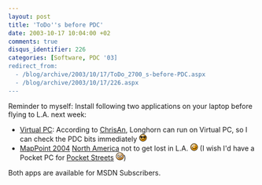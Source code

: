 ```yaml
---
layout: post
title: 'ToDo''s before PDC'
date: 2003-10-17 10:04:00 +02
comments: true
disqus_identifier: 226
categories: [Software, PDC '03]
redirect_from:
  - /blog/archive/2003/10/17/ToDo_2700_s-before-PDC.aspx
  - /blog/archive/2003/10/17/226.aspx
---
```


Reminder to myself: Install following two applications on your laptop before flying to L.A. next week:

-   [Virtual PC](http://www.microsoft.com/windowsxp/virtualpc/):
    According to [ChrisAn](http://www.simplegeek.com/PermaLink.aspx/301d4cc4-3abf-41bd-95e1-3b3e6b40f3d1), Longhorn can run on Virtual PC, so I can check the PDC bits immediately ![Cool](/files/archive/smiley_cool.gif)
-   [MapPoint 2004](http://www.microsoft.com/mappoint/2004/default.mspx) [North America](http://www.microsoft.com/mappoint/2004/namerican.mspx)
    not to get lost in L.A. ![Wink](/files/archive/smiley_wink.gif) (I wish I'd have a Pocket PC for [Pocket Streets](http://www.microsoft.com/mappoint/pocketstreets/default.mspx) ![sigh](/files/archive/smiley_sigh.gif))

Both apps are available for MSDN Subscribers.

